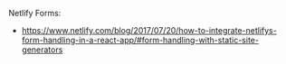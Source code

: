 Netlify Forms:

- https://www.netlify.com/blog/2017/07/20/how-to-integrate-netlifys-form-handling-in-a-react-app/#form-handling-with-static-site-generators
